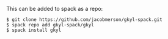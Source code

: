 This can be added to spack as a repo:

```console
$ git clone https://github.com/jacobmerson/gkyl-spack.git
$ spack repo add gkyl-spack/gkyl
$ spack install gkyl
```
